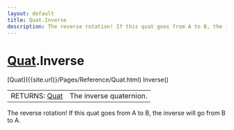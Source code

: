 ```yaml
---
layout: default
title: Quat.Inverse
description: The reverse rotation! If this quat goes from A to B, the inverse will go from B to A.
---
```

# [Quat]({{site.url}}/Pages/Reference/Quat.html).Inverse

<div class='signature' markdown='1'>
[Quat]({{site.url}}/Pages/Reference/Quat.html) Inverse()
</div>

|  |  |
|--|--|
|RETURNS: [Quat]({{site.url}}/Pages/Reference/Quat.html)|The inverse quaternion.|

The reverse rotation! If this quat goes from A to B, the inverse will go
from B to A.



